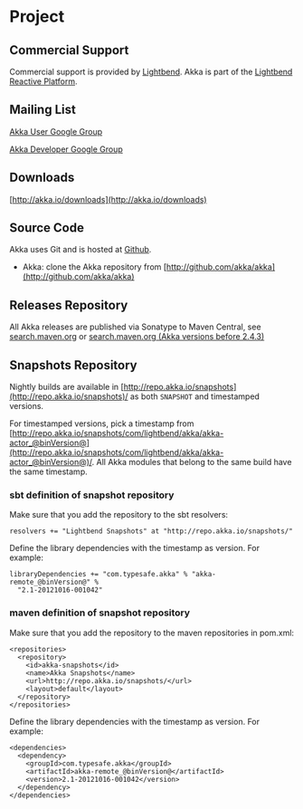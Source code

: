 <a id="support"></a>
# Project

## Commercial Support

Commercial support is provided by [Lightbend](http://www.lightbend.com).
Akka is part of the [Lightbend Reactive Platform](http://www.lightbend.com/platform).

## Mailing List

[Akka User Google Group](http://groups.google.com/group/akka-user)

[Akka Developer Google Group](http://groups.google.com/group/akka-dev)

## Downloads

[http://akka.io/downloads](http://akka.io/downloads)

## Source Code

Akka uses Git and is hosted at [Github](http://github.com).

 * Akka: clone the Akka repository from [http://github.com/akka/akka](http://github.com/akka/akka)

## Releases Repository

All Akka releases are published via Sonatype to Maven Central, see
[search.maven.org](http://search.maven.org/#search%7Cga%7C1%7Cg%3A%22com.typesafe.akka%22)
or
[search.maven.org (Akka versions before 2.4.3)](http://search.maven.org/#search%7Cga%7C1%7Cg%3A%22com.typesafe.akka%22)

## Snapshots Repository

Nightly builds are available in [http://repo.akka.io/snapshots](http://repo.akka.io/snapshots)/ as both `SNAPSHOT` and
timestamped versions.

For timestamped versions, pick a timestamp from
[http://repo.akka.io/snapshots/com/lightbend/akka/akka-actor_@binVersion@](http://repo.akka.io/snapshots/com/lightbend/akka/akka-actor_@binVersion@)/.
All Akka modules that belong to the same build have the same timestamp.

### sbt definition of snapshot repository

Make sure that you add the repository to the sbt resolvers:

```
resolvers += "Lightbend Snapshots" at "http://repo.akka.io/snapshots/"
```

Define the library dependencies with the timestamp as version. For example:

```
libraryDependencies += "com.typesafe.akka" % "akka-remote_@binVersion@" %
  "2.1-20121016-001042"
```

### maven definition of snapshot repository

Make sure that you add the repository to the maven repositories in pom.xml:

```
<repositories>
  <repository>
    <id>akka-snapshots</id>
    <name>Akka Snapshots</name>
    <url>http://repo.akka.io/snapshots/</url>
    <layout>default</layout>
  </repository>
</repositories>
```

Define the library dependencies with the timestamp as version. For example:

```
<dependencies>
  <dependency>
    <groupId>com.typesafe.akka</groupId>
    <artifactId>akka-remote_@binVersion@</artifactId>
    <version>2.1-20121016-001042</version>
  </dependency>
</dependencies>
```